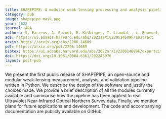 ```yaml
---
title: SHAPEPIPE: A modular weak-lensing processing and analysis pipeline
category: pub
image: shapepipe_mask.png
year: 2022
journal: A&A
authors: S. Farrens, A. Guinot, M. Kilbinger, T. Liaudat , L. Baumont, X. Jimenez, A. Peel , A. Pujol , M. Schmitz, J.-L. Starck, and A. Z. Vitorelli
ads: https://ui.adsabs.harvard.edu/abs/2022arXiv220614689F/abstract
arxiv: https://arxiv.org/abs/2206.14689
pdf: https://arxiv.org/pdf/2206.14689
bibtex: https://ui.adsabs.harvard.edu/abs/2022arXiv220614689F/exportcitation
doi: https://doi.org/10.1051/0004-6361/202243970
layout: post-pub
---
```

We present the first public release of SHAPEPIPE, an open-source and modular weak-lensing measurement, analysis, and validation pipeline written in Python. We describe the design of the software and justify the choices made. We provide a brief description of all the modules currently available and summarise how the pipeline has been applied to real Ultraviolet Near-Infrared Optical Northern Survey data. Finally, we mention plans for future applications and development. The code and accompanying documentation are publicly available on GitHub.
